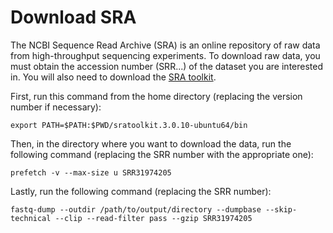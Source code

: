 # Download SRA

The NCBI Sequence Read Archive (SRA) is an online repository of raw data from high-throughput sequencing experiments. To download raw data, you must obtain the accession number (SRR...) of the dataset you are interested in. You will also need to download the [SRA toolkit](https://github.com/ncbi/sra-tools).

First, run this command from the home directory (replacing the version number if necessary):
```
export PATH=$PATH:$PWD/sratoolkit.3.0.10-ubuntu64/bin
```

Then, in the directory where you want to download the data, run the following command (replacing the SRR number with the appropriate one):
```
prefetch -v --max-size u SRR31974205
```



Lastly, run the following command (replacing the SRR number):
```
fastq-dump --outdir /path/to/output/directory --dumpbase --skip-technical --clip --read-filter pass --gzip SRR31974205
```